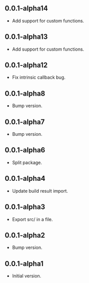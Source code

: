 ## 0.0.1-alpha14

- Add support for custom functions.

## 0.0.1-alpha13

- Add support for custom functions.

## 0.0.1-alpha12

- Fix intrinsic callback bug.

## 0.0.1-alpha8

- Bump version.

## 0.0.1-alpha7

- Bump version.

## 0.0.1-alpha6

- Split package.

## 0.0.1-alpha4

- Update build result import.

## 0.0.1-alpha3

- Export src/ in a file.

## 0.0.1-alpha2

- Bump version.

## 0.0.1-alpha1

- Initial version.
